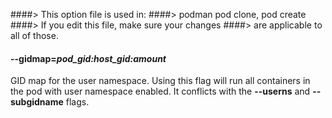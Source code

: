 ####> This option file is used in:
####>   podman pod clone, pod create
####> If you edit this file, make sure your changes
####> are applicable to all of those.
#### **--gidmap**=*pod_gid:host_gid:amount*

GID map for the user namespace. Using this flag will run all containers in the pod with user namespace enabled.
It conflicts with the **--userns** and **--subgidname** flags.

